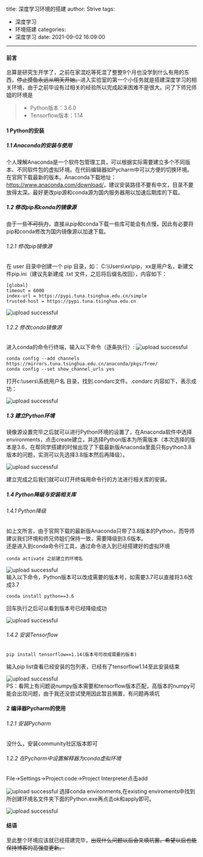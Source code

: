 title: 深度学习环境的搭建
author: Strive
tags:
  - 深度学习
  - 环境搭建
categories:
  - 深度学习
date: 2021-09-02 16:09:00
---
#### 前言
总算是研究生开学了，之前在家混吃等死混了整整9个月也没学到什么有用的东西，~~停止摸鱼永远从明天开始。~~进入实验室的第一个小任务就是搭建深度学习的相关环境，由于之前毕设有过相关的经验所以完成起来困难不是很大。问了下师兄师姐的环境是  
> + Python版本：3.6.0  
> + Tensorflow版本：1.14  


#### 1 Python的安装
##### 1.1 Anaconda的安装与使用
个人理解Anaconda是一个软件包管理工具，可以根据实际需要建立多个不同版本、不同软件包的虚拟环境。在代码编辑器如Pycharm中可以方便的切换环境。  
在官网下载最新的版本。Anaconda下载地址：<https://www.anaconda.com/download/>，建议安装路径不要有中文，目录不要放得太深。最好更改pip源和conda源为国内服务器用以加速后期库的下载。
##### 1.2 修改pip和conda的镜像源
由于一些~~不可抗力~~，直接从pip和conda下载一些库可能会有点慢，因此有必要将pip和conda修改为国内镜像源以加速下载。  
###### 1.2.1 修改pip镜像源
在 user 目录中创建一个 pip 目录，如： C:\Users\xx\pip，xx是用户名，新建文件pip.ini（建议先新建成 .txt 文件，之后将后缀名改回），内容如下：  

```
[global]
timeout = 6000
index-url = https://pypi.tuna.tsinghua.edu.cn/simple
trusted-host = https://pypi.tuna.tsinghua.edu.cn
```

![upload successful](/images/框架搭建1.png)  
###### 1.2.2 修改conda镜像源
进入conda的命令行终端，输入以下命令（逐条执行）:
![upload successful](/images/框架搭建2.png)  

```
conda config --add channels https://mirrors.tuna.tsinghua.edu.cn/anaconda/pkgs/free/
conda config --set show_channel_urls yes
``` 


打开c:\users\系统用户名 目录，找到.condarc文件。.condarc 内容如下，表示成功：

![upload successful](/images/框架搭建3.png)  

##### 1.3 建立Python环境  

镜像源设置完毕之后就可以进行Python环境的设置了，在Anaconda软件中选择environments，点击create建立，并选择Python版本为所需版本（本次选择的版本是3.6，在帮同学搭建的时候出现了下载最新版Anaconda里面只有python3.8版本的问题，实测可以先选择3.8版本然后再降级）。  

![upload successful](/images/框架搭建4.png)    

建立完成之后我们就可以打开终端用命令行的方法进行相关库的安装。  

##### 1.4 Python降级与安装相关库
###### 1.4.1 Python降级

如上文所言，由于官网下载的最新版Anaconda只带了3.8版本的Python，而导师建议我们环境和师兄师姐们保持一致，需要降级到3.6版本。  
还是进入到conda命令行工具，通过命令进入到已经搭建好的虚拟环境  

```
conda activate 之前建立的环境名  
```

![upload successful](/images/框架搭建5.png)  
输入以下命令，Python版本可以改成需要的版本号，如需要3.7可以直接将3.6改成3.7  

```
conda install python==3.6
```

回车执行之后可以看到版本号已经降级成功  

![upload successful](/images/框架搭建6.png)  
###### 1.4.2 安装Tensorflow  

```
pip install tensorflow==1.14(版本号可改成需要的版本)
```  

输入pip list查看已经安装的包列表，已经有了tensorflow1.14至此安装结束

![upload successful](/images/框架搭建7.png)  
PS：看网上有问题说numpy版本需要和tensorflow版本匹配，高版本的numpy可能会出现问题，由于我还没尝试使用因此暂且搁置，有问题再填坑  
#### 2 编译器Pycharm的使用
###### 1.2.1 安装Pycharm
没什么，安装community社区版本即可  
###### 1.2.2 在Pycharm中设置解释器为conda虚拟环境
File->Settings->Project:code->Project Interpreter点击add  

![upload successful](/images/框架搭建8.png)
选择conda environments,在existing enviroments中找到所创建环境名文件夹下面的Python.exe再点击ok和apply即可。

![upload successful](/images/环境搭建8.png)  
#### 结语
至此整个环境应该就已经搭建完毕，~~出现什么问题以后会来填坑罢。希望以后也能保持博客的高强度更新。~~